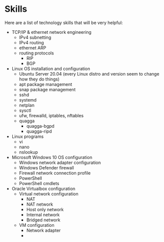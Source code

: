 # Skills

Here are a list of technology skills that will be very helpful:

* TCP/IP & ethernet network engineering
  * IPv4 subnetting
  * IPv4 routing
  * ethernet ARP
  * routing protocols
    * RIP
    * BGP
* Linux OS installation and configuration
  * Ubuntu Server 20.04 (every Linux distro and version seem to change how they do things)
  * apt package management
  * snap package management
  * sshd
  * systemd
  * netplan
  * sysctl
  * ufw, firewalld, iptables, nftables
  * quagga
    * quagga-bgpd
    * quagga-ripd
* Linux programs
  * vi
  * nano
  * nslookup
* Microsoft Windows 10 OS configuration
  * Windows network adapter configuration
  * Windows Defender firewall
  * Firewall network connection profile
  * PowerShell
  * PowerShell cmdlets
* Oracle Virtualbox configuration
  * Virtual network configuration
    * NAT
    * NAT network
    * Host only network
    * Internal network
    * Bridged network
  * VM configuration
    * Network adapter
    * 